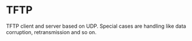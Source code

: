 TFTP
====
TFTP client and server based on UDP.
Special cases are handling  like data corruption, retransmission and so on.
